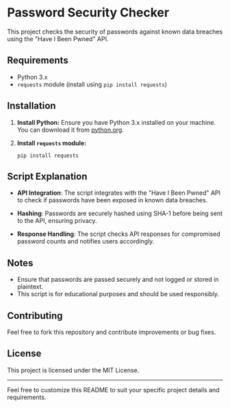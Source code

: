 # Password Security Checker

This project checks the security of passwords against known data breaches using the "Have I Been Pwned" API.

## Requirements

- Python 3.x
- `requests` module (install using `pip install requests`)

## Installation

1. **Install Python:** Ensure you have Python 3.x installed on your machine. You can download it from [python.org](https://www.python.org/downloads/).

2. **Install `requests` module:**
   ```
   pip install requests
   ```



## Script Explanation

- **API Integration**: The script integrates with the "Have I Been Pwned" API to check if passwords have been exposed in known data breaches.

- **Hashing**: Passwords are securely hashed using SHA-1 before being sent to the API, ensuring privacy.

- **Response Handling**: The script checks API responses for compromised password counts and notifies users accordingly.

## Notes

- Ensure that passwords are passed securely and not logged or stored in plaintext.
- This script is for educational purposes and should be used responsibly.

## Contributing

Feel free to fork this repository and contribute improvements or bug fixes.

## License

This project is licensed under the MIT License.

---

Feel free to customize this README to suit your specific project details and requirements.
